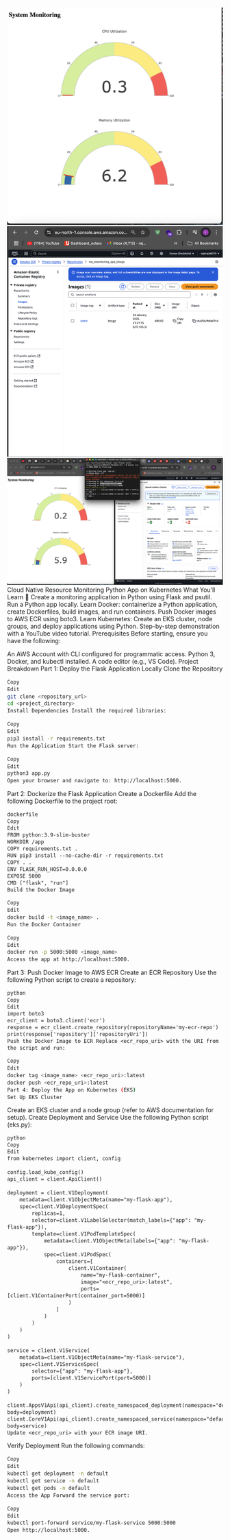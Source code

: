 ![image alt](https://github.com/rajatrajat0210/Cloud_Monitoring_Native/blob/master/cloud-monitoring-tool.jpg?raw=true)
![image alt](https://github.com/rajatrajat0210/Cloud_Monitoring_Native/blob/master/docker-image.jpg?raw=true)
![image alt](https://github.com/rajatrajat0210/Cloud_Monitoring_Native/blob/master/cloud-docker.jpg?raw=true)
Cloud Native Resource Monitoring Python App on Kubernetes
What You’ll Learn 🤯
Create a monitoring application in Python using Flask and psutil.
Run a Python app locally.
Learn Docker: containerize a Python application, create Dockerfiles, build images, and run containers.
Push Docker images to AWS ECR using boto3.
Learn Kubernetes: Create an EKS cluster, node groups, and deploy applications using Python.
Step-by-step demonstration with a YouTube video tutorial.
Prerequisites
Before starting, ensure you have the following:

An AWS Account with CLI configured for programmatic access.
Python 3, Docker, and kubectl installed.
A code editor (e.g., VS Code).
Project Breakdown
Part 1: Deploy the Flask Application Locally
Clone the Repository

```bash
Copy
Edit
git clone <repository_url>
cd <project_directory>
Install Dependencies Install the required libraries:
```

```bash
Copy
Edit
pip3 install -r requirements.txt
Run the Application Start the Flask server:
```
```bash
Copy
Edit
python3 app.py
Open your browser and navigate to: http://localhost:5000.
```
Part 2: Dockerize the Flask Application
Create a Dockerfile Add the following Dockerfile to the project root:
```
dockerfile
Copy
Edit
FROM python:3.9-slim-buster
WORKDIR /app
COPY requirements.txt .
RUN pip3 install --no-cache-dir -r requirements.txt
COPY . .
ENV FLASK_RUN_HOST=0.0.0.0
EXPOSE 5000
CMD ["flask", "run"]
Build the Docker Image
```
```bash
Copy
Edit
docker build -t <image_name> .
Run the Docker Container
```
```bash
Copy
Edit
docker run -p 5000:5000 <image_name>
Access the app at http://localhost:5000.
```
Part 3: Push Docker Image to AWS ECR
Create an ECR Repository Use the following Python script to create a repository:
```
python
Copy
Edit
import boto3
ecr_client = boto3.client('ecr')
response = ecr_client.create_repository(repositoryName='my-ecr-repo')
print(response['repository']['repositoryUri'])
Push the Docker Image to ECR Replace <ecr_repo_uri> with the URI from the script and run:
```
```bash
Copy
Edit
docker tag <image_name> <ecr_repo_uri>:latest
docker push <ecr_repo_uri>:latest
Part 4: Deploy the App on Kubernetes (EKS)
Set Up EKS Cluster
```
Create an EKS cluster and a node group (refer to AWS documentation for setup).
Create Deployment and Service Use the following Python script (eks.py):
```
python
Copy
Edit
from kubernetes import client, config

config.load_kube_config()
api_client = client.ApiClient()

deployment = client.V1Deployment(
    metadata=client.V1ObjectMeta(name="my-flask-app"),
    spec=client.V1DeploymentSpec(
        replicas=1,
        selector=client.V1LabelSelector(match_labels={"app": "my-flask-app"}),
        template=client.V1PodTemplateSpec(
            metadata=client.V1ObjectMeta(labels={"app": "my-flask-app"}),
            spec=client.V1PodSpec(
                containers=[
                    client.V1Container(
                        name="my-flask-container",
                        image="<ecr_repo_uri>:latest",
                        ports=[client.V1ContainerPort(container_port=5000)]
                    )
                ]
            )
        )
    )
)

service = client.V1Service(
    metadata=client.V1ObjectMeta(name="my-flask-service"),
    spec=client.V1ServiceSpec(
        selector={"app": "my-flask-app"},
        ports=[client.V1ServicePort(port=5000)]
    )
)

client.AppsV1Api(api_client).create_namespaced_deployment(namespace="default", body=deployment)
client.CoreV1Api(api_client).create_namespaced_service(namespace="default", body=service)
Update <ecr_repo_uri> with your ECR image URI.
```
Verify Deployment Run the following commands:

```bash
Copy
Edit
kubectl get deployment -n default
kubectl get service -n default
kubectl get pods -n default
Access the App Forward the service port:
```
```bash
Copy
Edit
kubectl port-forward service/my-flask-service 5000:5000
Open http://localhost:5000.
```


